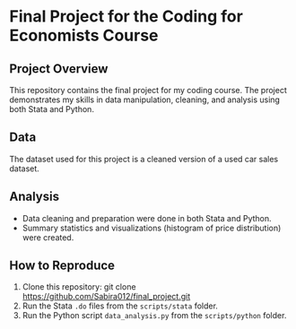 # Final Project for the Coding for Economists Course

## Project Overview
This repository contains the final project for my coding course. The project demonstrates my skills in data manipulation, cleaning, and analysis using both Stata and Python.

## Data
The dataset used for this project is a cleaned version of a used car sales dataset.

## Analysis
- Data cleaning and preparation were done in both Stata and Python.
- Summary statistics and visualizations (histogram of price distribution) were created.

## How to Reproduce
1. Clone this repository:
git clone https://github.com/Sabira012/final_project.git
2. Run the Stata `.do` files from the `scripts/stata` folder.
3. Run the Python script `data_analysis.py` from the `scripts/python` folder.
